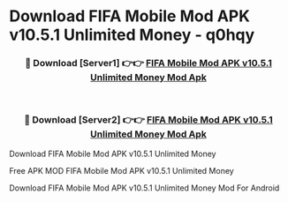 # Download FIFA Mobile Mod APK v10.5.1 Unlimited Money - q0hqy



<div align="center">
<h3>🔴 Download [Server1] 👉👉 <a href="https://momento.my/?title=FIFA_Mobile_Mod_APK_v10.5.1_Unlimited_Money">FIFA Mobile Mod APK v10.5.1 Unlimited Money Mod Apk</a></h3><br>

<h3>🔴 Download [Server2] 👉👉 <a href="https://momento.my/?title=FIFA_Mobile_Mod_APK_v10.5.1_Unlimited_Money">FIFA Mobile Mod APK v10.5.1 Unlimited Money Mod Apk</a></h3>
</div>



Download FIFA Mobile Mod APK v10.5.1 Unlimited Money 

Free APK MOD FIFA Mobile Mod APK v10.5.1 Unlimited Money 

Download FIFA Mobile Mod APK v10.5.1 Unlimited Money Mod For Android

